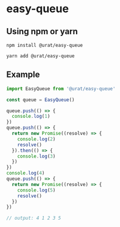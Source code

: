 # easy-queue
## Using npm or yarn
```shell
npm install @urat/easy-queue
```

```shell
yarn add @urat/easy-queue
```
## Example

```javascript
import EasyQueue from '@urat/easy-queue'

const queue = EasyQueue()

queue.push(() => {
  console.log(1)
})
queue.push(() => {
  return new Promise((resolve) => {
    console.log(2)
    resolve()
  }).then(() => {
    console.log(3)
  })
})
console.log(4)
queue.push(() => {
  return new Promise((resolve) => {
    console.log(5)
    resolve()
  })
})

// output: 4 1 2 3 5
```